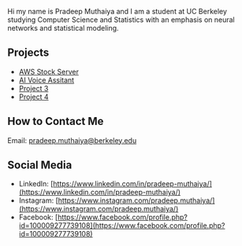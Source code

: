 Hi my name is Pradeep Muthaiya and I am a student at UC Berkeley studying Computer Science and Statistics with an emphasis on neural networks and statistical modeling.

## Projects
  - [AWS Stock Server](#github)
  - [AI Voice Assitant](#list-out)
  - [Project 3](#list-out)
  - [Project 4](#contribute)

## How to Contact Me

Email: [pradeep.muthaiya@berkeley.edu](mailto:pradeep.muthaiya@berkeley.edu)

## Social Media
  - LinkedIn: [https://www.linkedin.com/in/pradeep-muthaiya/](https://www.linkedin.com/in/pradeep-muthaiya/)
  - Instagram: [https://www.instagram.com/pradeep.muthaiya/](https://www.instagram.com/pradeep.muthaiya/)
  - Facebook: [https://www.facebook.com/profile.php?id=100009277739108](https://www.facebook.com/profile.php?id=100009277739108)

<!--
**pradeep-muthaiya/pradeep-muthaiya** is a ✨ _special_ ✨ repository because its `README.md` (this file) appears on your GitHub profile.

Here are some ideas to get you started:

- 🔭 I’m currently working on ...
- 🌱 I’m currently learning ...
- 👯 I’m looking to collaborate on ...
- 🤔 I’m looking for help with ...
- 💬 Ask me about ...
- 📫 How to reach me: ...
- 😄 Pronouns: ...
- ⚡ Fun fact: ...
-->
